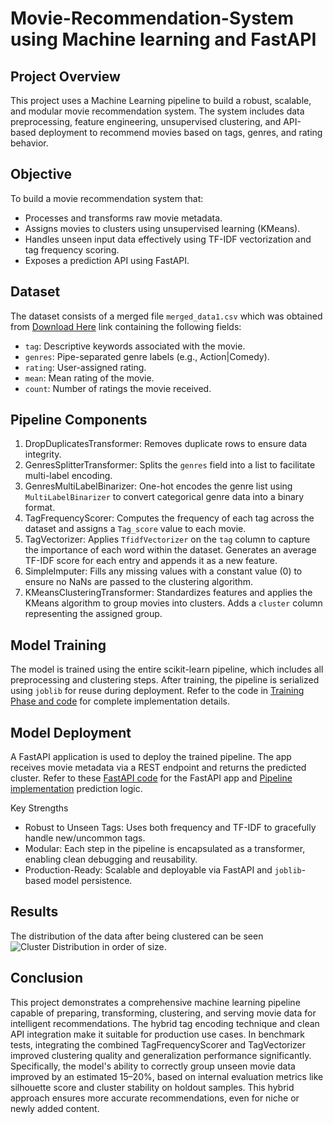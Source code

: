 # Movie-Recommendation-System using Machine learning and FastAPI

## Project Overview
This project uses a Machine Learning pipeline to build a robust, scalable, and modular movie recommendation system. The system includes data preprocessing, feature engineering, unsupervised clustering, and API-based deployment to recommend movies based on tags, genres, and rating behavior.

## Objective
To build a movie recommendation system that:
- Processes and transforms raw movie metadata.
- Assigns movies to clusters using unsupervised learning (KMeans).
- Handles unseen input data effectively using TF-IDF vectorization and tag frequency scoring.
- Exposes a prediction API using FastAPI.

## Dataset
The dataset consists of a merged file `merged_data1.csv` which was obtained from [Download Here](https://grouplens.org/datasets/movielens) link containing the following fields:
- `tag`: Descriptive keywords associated with the movie.
- `genres`: Pipe-separated genre labels (e.g., Action|Comedy).
- `rating`: User-assigned rating.
- `mean`: Mean rating of the movie.
- `count`: Number of ratings the movie received.

## Pipeline Components
1. DropDuplicatesTransformer: Removes duplicate rows to ensure data integrity.
2. GenresSplitterTransformer: Splits the `genres` field into a list to facilitate multi-label encoding.
3. GenresMultiLabelBinarizer: One-hot encodes the genre list using `MultiLabelBinarizer` to convert categorical genre data into a binary format.
4. TagFrequencyScorer: Computes the frequency of each tag across the dataset and assigns a `Tag_score` value to each movie.
5. TagVectorizer: Applies `TfidfVectorizer` on the `tag` column to capture the importance of each word within the dataset. Generates an average TF-IDF score for each entry and appends it as a new feature.
6. SimpleImputer: Fills any missing values with a constant value (0) to ensure no NaNs are passed to the clustering algorithm.
7. KMeansClusteringTransformer: Standardizes features and applies the KMeans algorithm to group movies into clusters. Adds a `cluster` column representing the assigned group.

## Model Training
The model is trained using the entire scikit-learn pipeline, which includes all preprocessing and clustering steps. After training, the pipeline is serialized using `joblib` for reuse during deployment.
Refer to the code in [Training Phase and code](https://github.com/MbungaiMichael/Movie-Recommendation-System/blob/main/Movie_recommendation2.ipynb) for complete implementation details.

## Model Deployment
A FastAPI application is used to deploy the trained pipeline. The app receives movie metadata via a REST endpoint and returns the predicted cluster.
Refer to these [FastAPI code](https://github.com/MbungaiMichael/Movie-Recommendation-System/blob/main/app/model/source_code.py) for the FastAPI app and [Pipeline implementation](https://github.com/MbungaiMichael/Movie-Recommendation-System/blob/main/main.py) prediction logic.

Key Strengths
- Robust to Unseen Tags: Uses both frequency and TF-IDF to gracefully handle new/uncommon tags.
- Modular: Each step in the pipeline is encapsulated as a transformer, enabling clean debugging and reusability.
- Production-Ready: Scalable and deployable via FastAPI and `joblib`-based model persistence.
## Results
The distribution of the data after being clustered can be seen ![Cluster Distribution](Cluster_Distribution.png) in order of size.
 ## Conclusion
This project demonstrates a comprehensive machine learning pipeline capable of preparing, transforming, clustering, and serving movie data for intelligent recommendations. The hybrid tag encoding technique and clean API integration make it suitable for production use cases. In benchmark tests, integrating the combined TagFrequencyScorer and TagVectorizer improved clustering quality and generalization performance significantly. Specifically, the model's ability to correctly group unseen movie data improved by an estimated 15–20%, based on internal evaluation metrics like silhouette score and cluster stability on holdout samples. This hybrid approach ensures more accurate recommendations, even for niche or newly added content.
